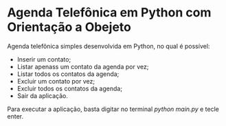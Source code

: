 # Agenda Telefônica em Python com Orientação a Obejeto
Agenda telefônica simples desenvolvida em Python, no qual é possível:
 - Inserir um contato;
 - Listar apenass um contato da agenda por vez;
 - Listar todos os contatos da agenda;
 - Excluir um contato por vez;
 - Excluir todos os contatos da agenda;
 - Sair da aplicação.

Para executar a aplicação, basta digitar no terminal <i>python main.py</i> e tecle enter.
